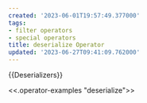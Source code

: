 ```yaml
---
created: '2023-06-01T19:57:49.377000'
tags:
- filter operators
- special operators
title: deserialize Operator
updated: '2023-06-27T09:41:09.762000'
---
```


{{Deserializers}}



<<.operator-examples "deserialize">>